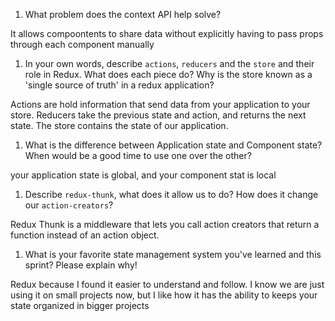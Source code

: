 1. What problem does the context API help solve?

It allows compoontents to share data without explicitly having to pass props through each component manually

1. In your own words, describe `actions`, `reducers` and the `store` and their role in Redux. What does each piece do? Why is the store known as a 'single source of truth' in a redux application?

Actions are hold information that send data from your application to your store.
Reducers take the previous state and action, and returns the next state.
The store contains the state of our application.

1. What is the difference between Application state and Component state? When would be a good time to use one over the other?

your application state is global, and your component stat is local

1. Describe `redux-thunk`, what does it allow us to do? How does it change our `action-creators`?

Redux Thunk is a middleware that lets you call action creators that return a function instead of an action object.

1. What is your favorite state management system you've learned and this sprint? Please explain why!

Redux because I found it easier to understand and follow. I know we are just using it on small projects now, but I like how it has the ability to
keeps your state organized in bigger projects
